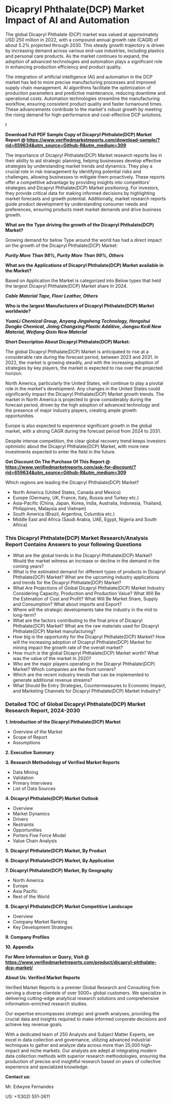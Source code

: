 <meta name="title" content="Global Dicapryl Phthalate(DCP) Market Impact of AI and Automation"><meta name="description" content="The global Dicapryl Phthalate (DCP) market was valued at approximately USD 250 million in 2022, with a compound annual growth rate (CAGR) of about 5.2% projected throu"><meta name="title" content="Dicapryl Phthalate(DCP) Market Size, Share, Scope, Trends, Growth, Opportunities, Analysis, Forecast"><h1>Dicapryl Phthalate(DCP) Market Impact of AI and Automation</h1><p>The global Dicapryl Phthalate (DCP) market was valued at approximately USD 250 million in 2022, with a compound annual growth rate (CAGR) of about 5.2% projected through 2030. This steady growth trajectory is driven by increasing demand across various end-use industries, including plastics and personal care products. As the market continues to expand, the adoption of advanced technologies and automation plays a significant role in enhancing production efficiency and product quality.</p><p>The integration of artificial intelligence (AI) and automation in the DCP market has led to more precise manufacturing processes and improved supply chain management. AI algorithms facilitate the optimization of production parameters and predictive maintenance, reducing downtime and operational costs. Automation technologies streamline the manufacturing workflow, ensuring consistent product quality and faster turnaround times. These advancements contribute to the market's robust growth by meeting the rising demand for high-performance and cost-effective DCP solutions.</p>t</p><p id="" class=""><strong>Download Full PDF Sample Copy of Dicapryl Phthalate(DCP) Market Report @ <a href="https://www.verifiedmarketreports.com/download-sample/?rid=659634&utm_source=Github-R&utm_medium=309" target="_blank">https://www.verifiedmarketreports.com/download-sample/?rid=659634&utm_source=Github-R&utm_medium=309</a></strong></p><p>The importance of&nbsp;Dicapryl Phthalate(DCP) Market research reports lies in their ability to aid strategic planning, helping businesses develop effective strategies by understanding market trends and dynamics. They play a crucial role in risk management by identifying potential risks and challenges, allowing businesses to mitigate them proactively. These reports offer a competitive advantage by providing insights into competitors' strategies and Dicapryl Phthalate(DCP) Market positioning. For investors, they provide critical data for making informed decisions by highlighting market forecasts and growth potential. Additionally, market research reports guide product development by understanding consumer needs and preferences, ensuring products meet market demands and drive business growth.</p><p><strong>What are the&nbsp;Type driving the growth of the Dicapryl Phthalate(DCP) Market?</strong></p><p id="" class="">Growing demand for below Type around the world has had a direct impact on the growth of the Dicapryl Phthalate(DCP) Market:</p><em><strong>Purity More Than 98%, Purity More Than 99%, Others</strong></em></p><strong>What are the&nbsp;Applications&nbsp;of Dicapryl Phthalate(DCP) Market available in the Market?</strong></p><p id="" class="">Based on Application the Market is categorized into Below types that held the largest Dicapryl Phthalate(DCP) Market share In 2024.</p><em><strong>Cable Material Tape, Floor Leather, Others</strong></em></p><strong>Who is the largest Manufacturers of Dicapryl Phthalate(DCP) Market worldwide?</strong></p><p><em><strong>YuanLi Chemical Group, Anyang Jingsheng Technology, Hengshui Dongke Chemical, Jining Changxing Plastic Additive, Jiangsu Kedi New Material, Weifang Qixin New Material</strong></em></p><p id="" class=""><strong>Short Description About Dicapryl Phthalate(DCP) Market:</strong></p><p>The global Dicapryl Phthalate(DCP) Market is anticipated to rise at a considerable rate during the forecast period, between 2023 and 2031. In 2022, the market is growing steadily, and with the increasing adoption of strategies by key players, the market is expected to rise over the projected horizon.</p><p>North America, particularly the United States, will continue to play a pivotal role in the market's development. Any changes in the United States could significantly impact the Dicapryl Phthalate(DCP) Market growth trends. The market in North America is projected to grow considerably during the forecast period, driven by the high adoption of advanced technology and the presence of major industry players, creating ample growth opportunities.</p><p>Europe is also expected to experience significant growth in the global market, with a strong CAGR during the forecast period from 2024 to 2031.</p><p>Despite intense competition, the clear global recovery trend keeps investors optimistic about the Dicapryl Phthalate(DCP) Market, with more new investments expected to enter the field in the future.</p><p id="" class=""><strong>Get Discount On The Purchase Of This Report @ <a href="https://www.verifiedmarketreports.com/ask-for-discount/?rid=659634&utm_source=Github-R&utm_medium=309" target="_blank">https://www.verifiedmarketreports.com/ask-for-discount/?rid=659634&utm_source=Github-R&utm_medium=309</a></strong></p>Which regions are leading the Dicapryl Phthalate(DCP) Market?</p><ul><li>North America (United States, Canada and Mexico)</li><li>Europe (Germany, UK, France, Italy, Russia and Turkey etc.)</li><li>Asia-Pacific (China, Japan, Korea, India, Australia, Indonesia, Thailand, Philippines, Malaysia and Vietnam)</li><li>South America (Brazil, Argentina, Columbia etc.)</li><li>Middle East and Africa (Saudi Arabia, UAE, Egypt, Nigeria and South Africa)</li></ul><h3 id="" class="">This Dicapryl Phthalate(DCP) Market Research/Analysis Report Contains Answers to your following Questions</h3><ul><li>What are the global trends in the Dicapryl Phthalate(DCP) Market? Would the market witness an increase or decline in the demand in the coming years?</li><li>What is the estimated demand for different types of products in Dicapryl Phthalate(DCP) Market? What are the upcoming industry applications and trends for the Dicapryl Phthalate(DCP) Market?</li><li>What Are Projections of Global Dicapryl Phthalate(DCP) Market Industry Considering Capacity, Production and Production Value? What Will Be the Estimation of Cost and Profit? What Will Be Market Share, Supply and Consumption? What about imports and Export?</li><li>Where will the strategic developments take the industry in the mid to long-term?</li><li>What are the factors contributing to the final price of Dicapryl Phthalate(DCP) Market? What are the raw materials used for Dicapryl Phthalate(DCP) Market manufacturing?</li><li>How big is the opportunity for the Dicapryl Phthalate(DCP) Market? How will the increasing adoption of Dicapryl Phthalate(DCP) Market for mining impact the growth rate of the overall market?</li><li>How much is the global Dicapryl Phthalate(DCP) Market worth? What was the value of the market In 2020?</li><li>Who are the major players operating in the Dicapryl Phthalate(DCP) Market? Which companies are the front runners?</li><li>Which are the recent industry trends that can be implemented to generate additional revenue streams?</li><li>What Should Be Entry Strategies, Countermeasures to Economic Impact, and Marketing Channels for Dicapryl Phthalate(DCP) Market Industry?</li></ul><h3 id="" class="">Detailed TOC of Global Dicapryl Phthalate(DCP) Market Research Report, 2024-2030</h3><p id="" class=""><strong>1. Introduction of the Dicapryl Phthalate(DCP) Market</strong></p><ul><li>Overview of the Market</li><li>Scope of Report</li><li>Assumptions</li></ul><p id="" class=""><strong>2. Executive Summary</strong></p><p id="" class=""><strong>3. Research Methodology of Verified Market Reports</strong></p><ul><li>Data Mining</li><li>Validation</li><li>Primary Interviews</li><li>List of Data Sources</li></ul><p id="" class=""><strong>4. Dicapryl Phthalate(DCP) Market Outlook</strong></p><ul><li>Overview</li><li>Market Dynamics</li><li>Drivers</li><li>Restraints</li><li>Opportunities</li><li>Porters Five Force Model</li><li>Value Chain Analysis</li></ul><p id="" class=""><strong>5. Dicapryl Phthalate(DCP) Market, By Product</strong></p><p id="" class=""><strong>6. Dicapryl Phthalate(DCP) Market, By Application</strong></p><p id="" class=""><strong>7. Dicapryl Phthalate(DCP) Market, By Geography</strong></p><ul><li>North America</li><li>Europe</li><li>Asia Pacific</li><li>Rest of the World</li></ul><p id="" class=""><strong>8. Dicapryl Phthalate(DCP) Market Competitive Landscape</strong></p><ul><li>Overview</li><li>Company Market Ranking</li><li>Key Development Strategies</li></ul><p id="" class=""><strong>9. Company Profiles</strong></p><p id="" class=""><strong>10. Appendix</strong></p><p id="" class=""><strong>For More Information or Query, Visit @ <a href="https://www.verifiedmarketreports.com/product/dicapryl-phthalate-dcp-market/" target="_blank">https://www.verifiedmarketreports.com/product/dicapryl-phthalate-dcp-market/</a></strong></p><p id="" class=""><strong>About Us: Verified Market Reports</strong></p><p id="" class="">Verified Market Reports is a premier Global Research and Consulting firm serving a diverse clientele of over 5000+ global customers. We specialize in delivering cutting-edge analytical research solutions and comprehensive information-enriched research studies.</p><p id="" class="">Our expertise encompasses strategic and growth analyses, providing the crucial data and insights required to make informed corporate decisions and achieve key revenue goals.</p><p id="" class="">With a dedicated team of 250 Analysts and Subject Matter Experts, we excel in data collection and governance, utilizing advanced industrial techniques to gather and analyze data across more than 25,000 high-impact and niche markets. Our analysts are adept at integrating modern data collection methods with superior research methodologies, ensuring the production of precise and insightful research based on years of collective experience and specialized knowledge.</p><p id="" class=""><strong>Contact us:</strong></p><p id="" class="">Mr. Edwyne Fernandes</p><p id="" class="">US: +1(302) 551-2611</p>